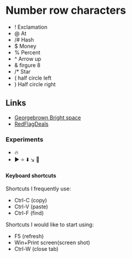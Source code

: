 # Number row characters
- ! Exclamation 
- @ At
- /# Hash
- $ Money 
- % Percent
- ^ Arrow up 
- & firgure 8 
- /* Star
- ( half circle left
- ) Half circle right 



## Links
- [Georgebrown Bright space](https://www.georgebrown.ca/teaching-and-learning-exchange/educational-technology/d2l-brightspace/faculty/brightspace-access)
- [RedFlagDeals](https://www.redflagdeals.com/)

### Experiments 
- :fire:
- :arrow_forward: :star: :arrow_down: :arrow_lower_right: :punch:

#### Keyboard shortcuts
Shortcuts I frequently use: 
- Ctrl-C (copy)
- Ctrl-V (paste)
- Ctrl-F (find)


Shortcuts I would like to start using: 
- F5 (refresh)
- Win+Print screen(screen shot) 
- Ctrl-W (close tab)

 